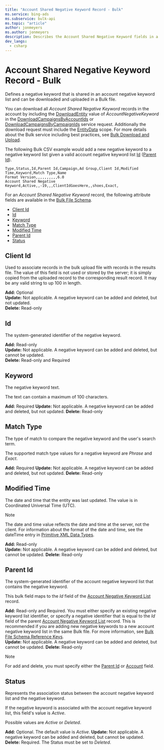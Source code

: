 ```yaml
---
title: "Account Shared Negative Keyword Record - Bulk"
ms.service: bing-ads
ms.subservice: bulk-api
ms.topic: "article"
author: jonmeyers
ms.author: jonmeyers
description: Describes the Account Shared Negative Keyword fields in a Bulk file.
dev_langs:
  - csharp
---
```

# Account Shared Negative Keyword Record - Bulk
Defines a negative keyword that is shared in an account negative keyword list and can be downloaded and uploaded in a Bulk file.

You can download all *Account Shared Negative Keyword* records in the account by including the [DownloadEntity](downloadentity.md) value of *AccountNegativeKeyword* in the [DownloadCampaignsByAccountIds](downloadcampaignsbyaccountids.md) or [DownloadCampaignsByCampaignIds](downloadcampaignsbycampaignids.md) service request. Additionally the download request must include the [EntityData](datascope.md#entitydata) scope. For more details about the Bulk service including best practices, see [Bulk Download and Upload](../guides/bulk-download-upload.md).

The following Bulk CSV example would add a new negative keyword to a negative keyword list given a valid account negative keyword list [Id](#id) ([Parent Id](#parentid)).

```csv
Type,Status,Id,Parent Id,Campaign,Ad Group,Client Id,Modified Time,Keyword,Match Type,Name
Format Version,,,,,,,,,,6.0
Account Shared Negative Keyword,Active,,-19,,,ClientIdGoesHere,,shoes,Exact,
```

For an *Account Shared Negative Keyword* record, the following attribute fields are available in the [Bulk File Schema](bulk-file-schema.md).

- [Client Id](#clientid)
- [Id](#id)
- [Keyword](#keyword)
- [Match Type](#matchtype)
- [Modified Time](#modifiedtime)
- [Parent Id](#parentid)
- [Status](#status)

## <a name="clientid"></a>Client Id
Used to associate records in the bulk upload file with records in the results file. The value of this field is not used or stored by the server; it is simply copied from the uploaded record to the corresponding result record. It may be any valid string to up 100 in length.

**Add:** Optional  
**Update:** Not applicable. A negative keyword can be added and deleted, but not updated.  
**Delete:** Read-only  

## <a name="id"></a>Id
The system-generated identifier of the negative keyword.  

**Add:** Read-only  
**Update:** Not applicable. A negative keyword can be added and deleted, but cannot be updated.  
**Delete:** Read-only and Required  

## <a name="keyword"></a>Keyword
The negative keyword text.  

The text can contain a maximum of 100 characters.

**Add:** Required
**Update:** Not applicable. A negative keyword can be added and deleted, but not updated.
**Delete:** Read-only

## <a name="matchtype"></a>Match Type
The type of match to compare the negative keyword and the user's search term.

The supported match type values for a negative keyword are *Phrase* and *Exact*.

**Add:** Required
**Update:** Not applicable. A negative keyword can be added and deleted, but not updated.
**Delete:** Read-only

## <a name="modifiedtime"></a>Modified Time
The date and time that the entity was last updated. The value is in Coordinated Universal Time (UTC).

> [!NOTE]
> The date and time value reflects the date and time at the server, not the client. For information about the format of the date and time, see the dateTime entry in [Primitive XML Data Types](https://go.microsoft.com/fwlink/?linkid=859198).

**Add:** Read-only  
**Update:** Not applicable. A negative keyword can be added and deleted, but cannot be updated.
**Delete:** Read-only  

## <a name="parentid"></a>Parent Id
The system-generated identifier of the account negative keyword list that contains the negative keyword.

This bulk field maps to the *Id* field of the [Account Negative Keyword List](account-negative-keyword-list.md) record.

**Add:** Read-only and Required. You must either specify an existing negative keyword list identifier, or specify a negative identifier that is equal to the *Id* field of the parent [Account Negative Keyword List](account-negative-keyword-list.md) record. This is recommended if you are adding new negative keywords to a new account negative keyword list in the same Bulk file. For more information, see [Bulk File Schema Reference Keys](../bulk-service/bulk-file-schema.md#referencekeys).  
**Update:** Not applicable. A negative keyword can be added and deleted, but cannot be updated.
**Delete:** Read-only  

> [!NOTE]
> For add and delete, you must specify either the [Parent Id](#parentid) or [Account](account.md) field.  

## <a name="status"></a>Status
Represents the association status between the account negative keyword list and the negative keyword.  

If the negative keyword is associated with the account negative keyword list, this field's value is *Active*.  

Possible values are *Active* or *Deleted*.


**Add:** Optional. The default value is *Active*.
**Update:** Not applicable. A negative keyword can be added and deleted, but cannot be updated.
**Delete:** Required. The Status must be set to *Deleted*.
